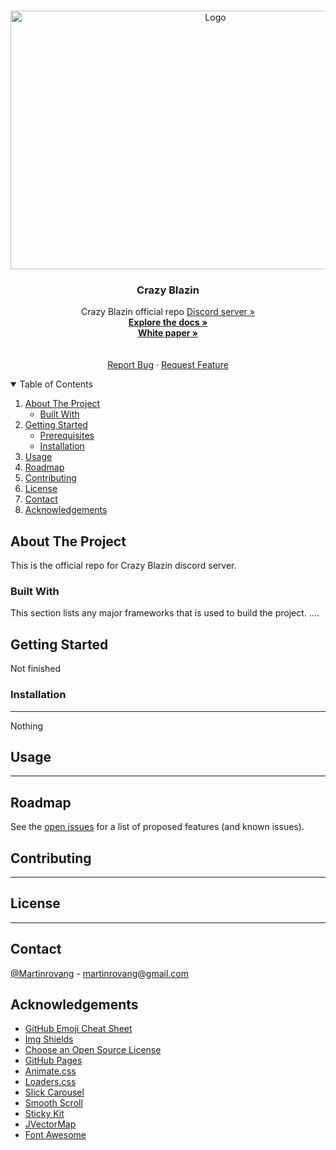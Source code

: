 
<!--
*** Thanks for checking out the Best-README-Template. If you have a suggestion
*** that would make this better, please fork the repo and create a pull request
*** or simply open an issue with the tag "enhancement".
*** Thanks again! Now go create something AMAZING! :D
-->



<!-- PROJECT SHIELDS -->
<!--
*** I'm using markdown "reference style" links for readability.
*** Reference links are enclosed in brackets [ ] instead of parentheses ( ).
*** See the bottom of this document for the declaration of the reference variables
*** for contributors-url, forks-url, etc. This is an optional, concise syntax you may use.
*** https://www.markdownguide.org/basic-syntax/#reference-style-links
-->

<!--
[![Contributors][contributors-shield]][contributors-url]
[![Stargazers][stars-shield]][stars-url]
[![Issues][issues-shield]][issues-url]
-->


<!-- PROJECT LOGO -->
<br />
<p align="center">
  <a href="https://github.com/MartinRovang/CrazyBlazin">
    <img src="images/ff3.gif" alt="Logo" width="640" height="414">
  </a>

  <h3 align="center">Crazy Blazin</h3>
  <p align="center">
    Crazy Blazin official repo
	   <a href="https://discord.gg/BRBShe32Sg">Discord server »</strong></a>
	   <br />
    <a href="https://github.com/MartinRovang/CrazyBlazin"><strong>Explore the docs »</strong></a>
	<br />
	<a href="https://www.overleaf.com/read/gbqpypxhrbrk"><strong>White paper »</strong></a>
	<br />
    <br />
    <br />
    <a href="https://github.com/MartinRovang/CrazyBlazin/issues">Report Bug</a>
    ·
    <a href="https://github.com/MartinRovang/CrazyBlazin/issues">Request Feature</a>
  </p>
</p>

<!-- TABLE OF CONTENTS -->
<details open="open">
  <summary>Table of Contents</summary>
  <ol>
    <li>
      <a href="#about-the-project">About The Project</a>
      <ul>
        <li><a href="#built-with">Built With</a></li>
      </ul>
    </li>
    <li>
      <a href="#getting-started">Getting Started</a>
      <ul>
        <li><a href="#prerequisites">Prerequisites</a></li>
        <li><a href="#installation">Installation</a></li>
      </ul>
    </li>
    <li><a href="#usage">Usage</a></li>
    <li><a href="#roadmap">Roadmap</a></li>
    <li><a href="#contributing">Contributing</a></li>
    <li><a href="#license">License</a></li>
    <li><a href="#contact">Contact</a></li>
    <li><a href="#acknowledgements">Acknowledgements</a></li>
  </ol>
</details>



<!-- ABOUT THE PROJECT -->
## About The Project

This is the official repo for Crazy Blazin discord server.


### Built With

This section lists any major frameworks that is used to build the project.
....



<!-- GETTING STARTED -->
## Getting Started

Not finished

### Installation

********

Nothing


<!-- USAGE EXAMPLES -->
## Usage

*****



<!-- ROADMAP -->
## Roadmap

See the [open issues](https://github.com/MartinRovang/CrazyBlazin/issues) for a list of proposed features (and known issues).



<!-- CONTRIBUTING -->
## Contributing

*******


<!-- LICENSE -->
## License

****



<!-- CONTACT -->
## Contact

[@Martinrovang](https://twitter.com/Martinrovang) - martinrovang@gmail.com



<!-- ACKNOWLEDGEMENTS -->
## Acknowledgements
* [GitHub Emoji Cheat Sheet](https://www.webpagefx.com/tools/emoji-cheat-sheet)
* [Img Shields](https://shields.io)
* [Choose an Open Source License](https://choosealicense.com)
* [GitHub Pages](https://pages.github.com)
* [Animate.css](https://daneden.github.io/animate.css)
* [Loaders.css](https://connoratherton.com/loaders)
* [Slick Carousel](https://kenwheeler.github.io/slick)
* [Smooth Scroll](https://github.com/cferdinandi/smooth-scroll)
* [Sticky Kit](http://leafo.net/sticky-kit)
* [JVectorMap](http://jvectormap.com)
* [Font Awesome](https://fontawesome.com)





<!-- MARKDOWN LINKS & IMAGES -->
<!-- https://www.markdownguide.org/basic-syntax/#reference-style-links -->
[contributors-shield]: https://img.shields.io/github/contributors/othneildrew/Best-README-Template.svg?style=for-the-badge
[contributors-url]: https://github.com/CRAI-OUS/WMH-Segmentation/graphs/contributors
[forks-shield]: https://img.shields.io/github/forks/othneildrew/Best-README-Template.svg?style=for-the-badge
[forks-url]: https://github.com/othneildrew/Best-README-Template/network/members
[stars-shield]: https://img.shields.io/github/stars/othneildrew/Best-README-Template.svg?style=for-the-badge
[stars-url]: https://github.com/CRAI-OUS/WMH-Segmentation/stargazers
[issues-shield]: https://img.shields.io/github/issues/othneildrew/Best-README-Template.svg?style=for-the-badge
[issues-url]: https://github.com/CRAI-OUS/WMH-Segmentation/issues
[license-shield]: https://img.shields.io/github/license/othneildrew/Best-README-Template.svg?style=for-the-badge
[license-url]: https://github.com/othneildrew/Best-README-Template/blob/master/LICENSE.txt
[linkedin-shield]: https://img.shields.io/badge/-LinkedIn-black.svg?style=for-the-badge&logo=linkedin&colorB=555
[linkedin-url]: https://linkedin.com/in/othneildrew
[product-screenshot]: images/screenshot.png




